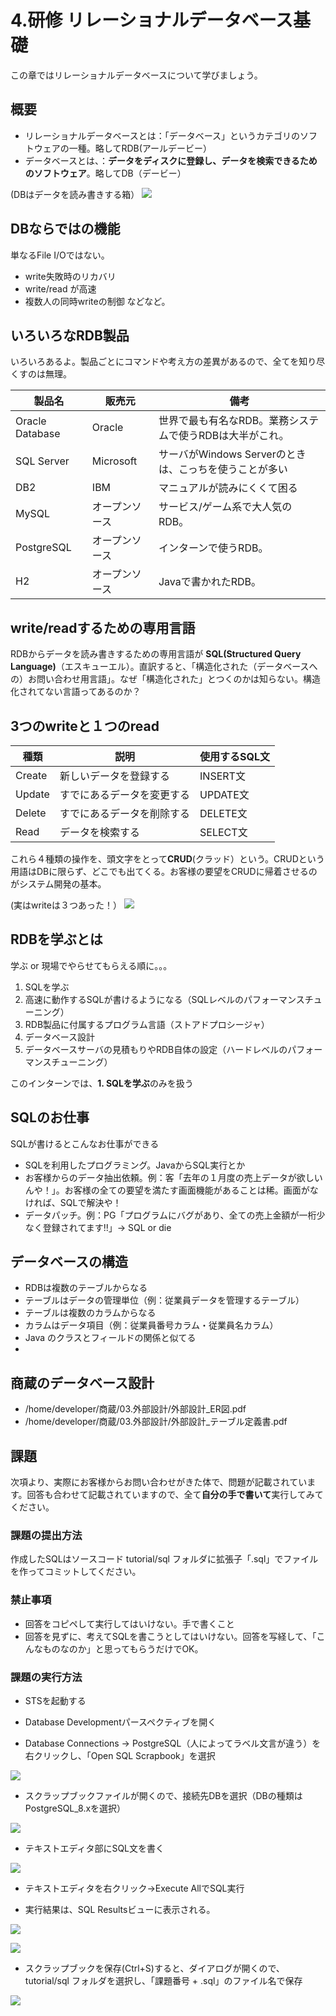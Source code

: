 # 4.研修 リレーショナルデータベース基礎
この章ではリレーショナルデータベースについて学びましょう。

## 概要

- リレーショナルデータベースとは：「データベース」というカテゴリのソフトウェアの一種。略してRDB(アールデービー）
- データベースとは、：**データをディスクに登録し、データを検索できるためのソフトウェア**。略してDB（デービー）

(DBはデータを読み書きする箱）
![](../images/image-04-0001.png)

## DBならではの機能
単なるFile I/Oではない。

- write失敗時のリカバリ
- write/read が高速
- 複数人の同時writeの制御
などなど。

## いろいろなRDB製品
いろいろあるよ。製品ごとにコマンドや考え方の差異があるので、全てを知り尽くすのは無理。

| 製品名 | 販売元 | 備考 |
| -- | -- | -- |
| Oracle Database | Oracle | 世界で最も有名なRDB。業務システムで使うRDBは大半がこれ。 |
| SQL Server | Microsoft | サーバがWindows Serverのときは、こっちを使うことが多い |
| DB2 | IBM | マニュアルが読みにくくて困る |
| MySQL | オープンソース | サービス/ゲーム系で大人気のRDB。 |
| PostgreSQL | オープンソース | インターンで使うRDB。 |
| H2 | オープンソース | Javaで書かれたRDB。 |

## write/readするための専用言語
RDBからデータを読み書きするための専用言語が
**SQL(Structured Query Language)**（エスキューエル）。直訳すると、「構造化された（データベースへの）お問い合わせ用言語」。なぜ「構造化された」とつくのかは知らない。構造化されてない言語ってあるのか？

## 3つのwriteと１つのread

| 種類 | 説明 | 使用するSQL文 |
| -- | -- | -- |
| Create | 新しいデータを登録する | INSERT文 |
| Update | すでにあるデータを変更する | UPDATE文 |
| Delete | すでにあるデータを削除する | DELETE文 |
| Read | データを検索する | SELECT文 |

これら４種類の操作を、頭文字をとって**CRUD**(クラッド）という。CRUDという用語はDBに限らず、どこでも出てくる。お客様の要望をCRUDに帰着させるのがシステム開発の基本。

(実はwriteは３つあった！）
![](../images/image-04-0002.png)

## RDBを学ぶとは
学ぶ or 現場でやらせてもらえる順に。。。
1. SQLを学ぶ
2. 高速に動作するSQLが書けるようになる（SQLレベルのパフォーマンスチューニング）
3. RDB製品に付属するプログラム言語（ストアドプロシージャ）
4. データベース設計
5. データベースサーバの見積もりやRDB自体の設定（ハードレベルのパフォーマンスチューニング）

このインターンでは、**1. SQLを学ぶ**のみを扱う

## SQLのお仕事
SQLが書けるとこんなお仕事ができる

- SQLを利用したプログラミング。JavaからSQL実行とか
- お客様からのデータ抽出依頼。例：客「去年の１月度の売上データが欲しいんや！」。お客様の全ての要望を満たす画面機能があることは稀。画面がなければ、SQLで解決や！
- データパッチ。例：PG「プログラムにバグがあり、全ての売上金額が一桁少なく登録されてます!!」-> SQL or die

## データベースの構造
- RDBは複数のテーブルからなる
- テーブルはデータの管理単位（例：従業員データを管理するテーブル）
- テーブルは複数のカラムからなる
- カラムはデータ項目（例：従業員番号カラム・従業員名カラム）
- Java のクラスとフィールドの関係と似てる
- 

## 商蔵のデータベース設計
- /home/developer/商蔵/03.外部設計/外部設計_ER図.pdf
- /home/developer/商蔵/03.外部設計/外部設計_テーブル定義書.pdf

## 課題
次項より、実際にお客様からお問い合わせがきた体で、問題が記載されています。回答も合わせて記載されていますので、全て**自分の手で書いて**実行してみてください。

### 課題の提出方法
作成したSQLはソースコード tutorial/sql フォルダに拡張子「.sql」でファイルを作ってコミットしてください。

### 禁止事項
- 回答をコピペして実行してはいけない。手で書くこと
- 回答を見ずに、考えてSQLを書こうとしてはいけない。回答を写経して、「こんなものなのか」と思ってもらうだけでOK。

### 課題の実行方法
- STSを起動する

- Database Developmentパースペクティブを開く

- Database Connections -> PostgreSQL（人によってラベル文言が違う）を右クリックし、「Open SQL Scrapbook」を選択


![](../images/image-04-0003.png)


- スクラップブックファイルが開くので、接続先DBを選択（DBの種類はPostgreSQL_8.xを選択）

![](../images/image-04-0004.png)

- テキストエディタ部にSQL文を書く

![](../images/image-04-0005.png)

- テキストエディタを右クリック->Execute AllでSQL実行


- 実行結果は、SQL Resultsビューに表示される。

![](../images/image-04-0006.png)

![](../images/image-04-0007.png)

- スクラップブックを保存(Ctrl+S)すると、ダイアログが開くので、tutorial/sql フォルダを選択し、「課題番号 + .sql」のファイル名で保存
 
![](../images/image-04-0008.png)



